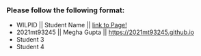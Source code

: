 ### Please follow the following format: ###

* WILPID ||     Student Name ||        [link to Page!](http://google.com)
* 2021mt93245 || Megha Gupta || https://2021mt93245.github.io
* Student 3
* Student 4
